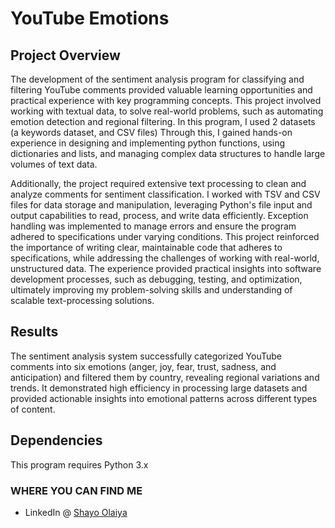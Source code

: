 # YouTube Emotions



## Project Overview
The development of the sentiment analysis program for classifying and filtering YouTube comments provided valuable learning opportunities and practical experience with key programming concepts. This project involved working with textual data, to solve real-world problems, such as automating emotion detection and regional filtering. In this program, I used 2 datasets (a keywords dataset, and CSV files) Through this, I gained hands-on experience in designing and implementing python functions, using dictionaries and lists, and managing complex data structures to handle large volumes of text data.

Additionally, the project required extensive text processing to clean and analyze comments for sentiment classification. I worked with TSV and CSV files for data storage and manipulation, leveraging Python's file input and output capabilities to read, process, and write data efficiently. Exception handling was implemented to manage errors and ensure the program adhered to specifications under varying conditions. 
This project reinforced the importance of writing clear, maintainable code that adheres to specifications, while addressing the challenges of working with real-world, unstructured data. The experience provided practical insights into software development processes, such as debugging, testing, and optimization, ultimately improving my problem-solving skills and understanding of scalable text-processing solutions.



## Results
The sentiment analysis system successfully categorized YouTube comments into six emotions (anger, joy, fear, trust, sadness, and anticipation) and filtered them by country, revealing regional variations and trends. It demonstrated high efficiency in processing large datasets and provided actionable insights into emotional patterns across different types of content.


## Dependencies
This program requires Python 3.x


### WHERE YOU CAN FIND ME 

* LinkedIn @ [Shayo Olaiya](https://www.linkedin.com/in/shayoolaiya/)

